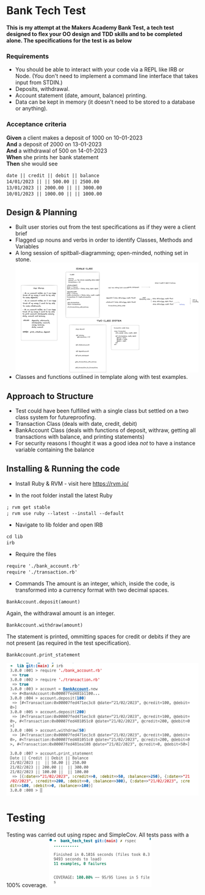 # Bank Tech Test #

**This is my attempt at the Makers Academy Bank Test, a tech test designed to flex your OO design and TDD skills and to be completed alone. The specifications for the test is as below**

### Requirements

* You should be able to interact with your code via a REPL like IRB or Node.  (You don't need to implement a command line interface that takes input from STDIN.)
* Deposits, withdrawal.
* Account statement (date, amount, balance) printing.
* Data can be kept in memory (it doesn't need to be stored to a database or anything).

### Acceptance criteria

**Given** a client makes a deposit of 1000 on 10-01-2023  
**And** a deposit of 2000 on 13-01-2023  
**And** a withdrawal of 500 on 14-01-2023  
**When** she prints her bank statement  
**Then** she would see

```
date || credit || debit || balance
14/01/2023 || || 500.00 || 2500.00
13/01/2023 || 2000.00 || || 3000.00
10/01/2023 || 1000.00 || || 1000.00
```

## Design & Planning ##

* Built user stories out from the test specifications as if they were a client brief
* Flagged up nouns and verbs in order to identify Classes, Methods and Variables
* A long session of spitball-diagramming; open-minded, nothing set in stone.
![Diagramming](https://github.com/sirdavy/bank-tech-test/blob/main/bank_test_diagram.png)
* Classes and functions outlined in template along with test examples.

## Approach to Structure ##
* Test could have been fulfilled with a single class but settled on a two class system for futureproofing.
* Transaction Class (deals with date, credit, debit) 
* BankAccount Class (deals with functions of deposit, withraw, getting all transactions with balance, and printing statements)
* For security reasons I thought it was a good idea *not* to have a instance variable containing the balance 


## Installing & Running the code ##

* Install Ruby & RVM - visit here https://rvm.io/

* In the root folder install the latest Ruby
```
; rvm get stable
; rvm use ruby --latest --install --default
```
* Navigate to lib folder and open IRB 
```
cd lib
irb
```
* Require the files
```
require './bank_account.rb'
require './transaction.rb'
```
* Commands 
The amount is an integer, which, inside the code, is transformed into a currency format with two decimal spaces.
```
BankAccount.deposit(amount)
```
Again, the withdrawal amount is an integer.
```
BankAccount.withdraw(amount)
```
The statement is printed, ommitting spaces for credit or debits if they are not present (as required in the test specification).
```
BankAccount.print_statement
```
![Screenshot of program](https://github.com/sirdavy/bank-tech-test/blob/main/bank_test_working.png)

# Testing #
Testing was carried out using rspec and SimpleCov. 
All tests pass with a 100% coverage.
![Test results](https://github.com/sirdavy/bank-tech-test/blob/main/bank_test_tests.png)
